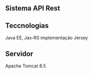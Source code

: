 ## Sistema API Rest 


## Teccnologias

Java EE, Jax-RS implementação Jersey

## Servidor

Apache Tomcat 8.5

